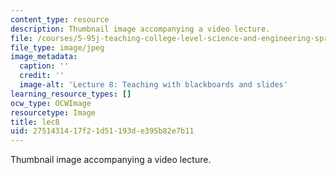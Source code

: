 ```yaml
---
content_type: resource
description: Thumbnail image accompanying a video lecture.
file: /courses/5-95j-teaching-college-level-science-and-engineering-spring-2009/2751431417f21d51193de395b82e7b11_lec8.jpg
file_type: image/jpeg
image_metadata:
  caption: ''
  credit: ''
  image-alt: 'Lecture 8: Teaching with blackboards and slides'
learning_resource_types: []
ocw_type: OCWImage
resourcetype: Image
title: lec8
uid: 27514314-17f2-1d51-193d-e395b82e7b11
---
```

Thumbnail image accompanying a video lecture.

